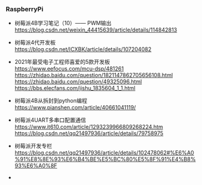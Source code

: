 ### RaspberryPi

* 树莓派4B学习笔记（10）—— PWM输出  
  https://blog.csdn.net/weixin_44415639/article/details/114842813
  
* 树莓派4代开发板  
  https://blog.csdn.net/ICXBK/article/details/107204082  

* 2021年最受电子工程师喜爱的5款开发板  
  https://www.eefocus.com/mcu-dsp/481261  
  https://zhidao.baidu.com/question/1821147862705656108.html  
  https://zhidao.baidu.com/question/49325096.html  
  https://bbs.elecfans.com/jishu_1835604_1_1.html  
  
* 树莓派4B从拆封到python编程  
  https://www.pianshen.com/article/40661041119/

* 树莓派4UART多串口配置通信  
  https://www.it610.com/article/1293239966809268224.htm    
  https://blog.csdn.net/qq21497936/article/details/79758975

* 树莓派开发专栏  
  https://blog.csdn.net/qq21497936/article/details/102478062#%E6%A0%91%E8%8E%93%E6%B4%BE%E5%BC%80%E5%8F%91%E4%B8%93%E6%A0%8F
* 

